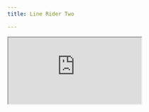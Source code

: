 ```yaml
---
title: Line Rider Two

---
```

<iframe src="https://docs.google.com/document/d/e/2PACX-1vSENB-MKbxTG8cJ9U6_bIK9oZrm7VBlTht9-hOZpNdhEEmNUuYGQePl7iCzTADDu90TF0sqd2gcik0S/pub?embedded=true"></iframe>